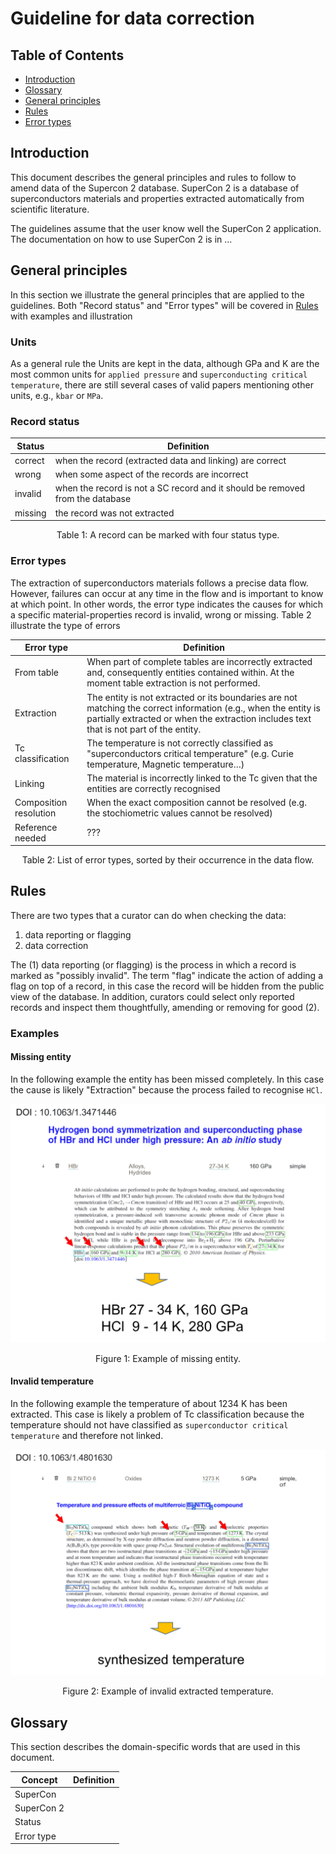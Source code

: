 # Guideline for data correction

## Table of Contents

* [Introduction](#introduction)
* [Glossary](#glossary)
* [General principles](#general-principles)
* [Rules](#rules)
* [Error types](#error-types)


## Introduction

This document describes the general principles and rules to follow to amend data of the Supercon 2 database. 
SuperCon 2 is a database of superconductors materials and properties extracted automatically from scientific literature.

The guidelines assume that the user know well the SuperCon 2 application. The documentation on how to use SuperCon 2 is in ...

## General principles

In this section we illustrate the general principles that are applied to the guidelines. 
Both "Record status" and "Error types" will be covered in [Rules](#rules) with examples and illustration

### Units

As a general rule the Units are kept in the data, although GPa and K are the most common units for `applied pressure` and `superconducting critical temperature`, there are still several cases of valid papers mentioning other units, e.g., `kbar` or `MPa`. 

### Record status

| Status  | Definition                                                                     |
|---------|--------------------------------------------------------------------------------|
| correct | when the record (extracted data and linking) are correct                       |
| wrong   | when some aspect of the records are incorrect                                  |
| invalid | when the record is not a SC record and it should be removed from the database  |
| missing | the record was not extracted                                                   |
<div style="text-align: center;">Table 1: A record can be marked with four status type. </div>

### Error types

The extraction of superconductors materials follows a precise data flow. 
However, failures can occur at any time in the flow and is important to know at which point.
In other words, the error type indicates the causes for which a specific material-properties record is invalid, wrong or missing.
Table 2 illustrate the type of errors

| Error type             | Definition                                                                                                                                                                                                |
|------------------------|-----------------------------------------------------------------------------------------------------------------------------------------------------------------------------------------------------------|
| From table             | When part of complete tables are incorrectly extracted and, consequently entities contained within. At the moment table extraction is not performed.                                                      |
| Extraction             | The entity is not extracted or its boundaries are not matching the correct information (e.g., when the entity is partially extracted or when the extraction includes text that is not part of the entity. |
| Tc classification      | The temperature is not correctly classified as "superconductors critical temperature" (e.g. Curie temperature, Magnetic temperature…)                                                                     |
| Linking                | The material is incorrectly linked to the Tc given that the entities are correctly recognised                                                                                                             |
| Composition resolution | When the exact composition cannot be resolved (e.g. the stochiometric values cannot be resolved)                                                                                                          |
| Reference needed       | ???                                                                                                                                                                                                       |
<div style="text-align: center;">Table 2: List of error types, sorted by their occurrence in the data flow. </div>


## Rules

There are two types that a curator can do when checking the data:  

1. data reporting or flagging
2. data correction

The (1) data reporting (or flagging) is the process in which a record is marked as "possibly invalid". 
The term "flag" indicate the action of adding a flag on top of a record, in this case the record will be hidden from the public view of the database. 
In addition, curators could select only reported records and inspect them thoughtfully, amending or removing for good (2). 

### Examples

#### Missing entity

In the following example the entity has been missed completely. In this case the cause is likely "Extraction" because the process failed to recognise `HCl`. 

![](images/example-wrong-missing-entity.jpg)
<div style="text-align: center;">Figure 1: Example of missing entity. </div>


#### Invalid temperature 
In the following example the temperature of about 1234 K has been extracted. This case is likely a problem of Tc classification because the temperature should not have classified as `superconductor critical temperature` and therefore not linked. 

![](images/example-wrong-synthetised-temperature.jpg)
<div style="text-align: center;">Figure 2: Example of invalid extracted temperature. </div>

## Glossary

This section describes the domain-specific words that are used in this document. 

| Concept    | Definition |
|------------|------------|
| SuperCon   |            |
| SuperCon 2 |            |
| Status     |            |
| Error type |            |
